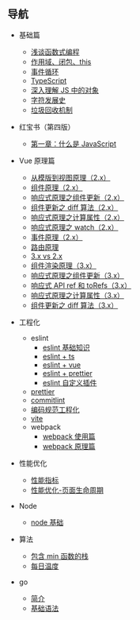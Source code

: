 ## 导航

- 基础篇

  - [浅谈函数式编程](/basics/functional-program.html)
  - [作用域、闭包、this](/basics/scope.html)
  - [事件循环](/basics/event-loop.html)
  - [TypeScript](/basics/typescript.html)
  - [深入理解 JS 中的对象](/basics/deeply-understand-the-obj.html)
  - [字符发展史](/basics/char-history.html)
  - [垃圾回收机制](/basics/gc.html)

- 红宝书（第四版）

  - [第一章：什么是 JavaScript](/RedTreasureBook/Chapter1.html)

- Vue 原理篇

  - [从模版到视图原理（2.x）](/vue/template-to-dom-2.x.html)
  - [组件原理（2.x）](/vue/component-2.x.html)
  - [响应式原理之组件更新（2.x）](/vue/reactive-component-update.html)
  - [组件更新之 diff 算法（2.x）](/vue/reactive-diff.html)
  - [响应式原理之计算属性（2.x）](/vue/reactive-computed.html)
  - [响应式原理之 watch（2.x）](/vue/reactive-watch.html)
  - [事件原理（2.x）](/vue/event-2.x.html)
  - [路由原理](/vue/vue-router.html)
  - [3.x vs 2.x](/vue/2.x-to-3.x-optimize.html)
  - [组件渲染原理（3.x）](/vue/template-to-dom-3.x.html)
  - [响应式原理之组件更新（3.x）](/vue/reactive-component-update-3.x.html)
  - [响应式 API ref 和 toRefs（3.x）](/vue/reactive-api.html)
  - [响应式原理之计算属性（3.x）](/vue/reactive-computed-3.x.html)
  - [组件更新之 diff 算法（3.x）](/vue/component-update-diff-3.x.html)

- 工程化

  - eslint
    - [eslint 基础知识](/engineering/eslint.html)
    - [eslint + ts](/engineering/eslint-ts.html)
    - [eslint + vue](/engineering/eslint-vue.html)
    - [eslint + prettier](/engineering/eslint-prettier.html)
    - [eslint 自定义插件](/engineering/eslint-custom-plugin.html)
  - [prettier](/engineering/prettier.html)
  - [commitlint](/engineering/commitlint.html)
  - [编码规范工程化](/engineering/code-standard.html)
  - [vite](/engineering/vite.html)
  - webpack
    - [webpack 使用篇](/engineering/webpack-use.html)
    - [webpack 原理篇](/engineering/webpack-sourcecode.html)

- 性能优化

  - [性能指标](/perf/performance-index.html)
  - [性能优化-页面生命周期](/perf/page-lifecycle.html)

- Node

  - [node 基础](/node/node-basics.html)

- 算法

  - [包含 min 函数的栈](/algorithm/stack.md)
  - [每日温度](/algorithm/daily-temperature.md)

- go
  - [简介](/go/introduction.md)
  - [基础语法](/go/syntax.md)
